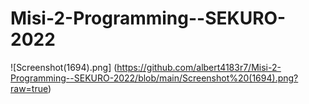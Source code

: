 # Misi-2-Programming--SEKURO-2022
![Screenshot(1694).png] (https://github.com/albert4183r7/Misi-2-Programming--SEKURO-2022/blob/main/Screenshot%20(1694).png?raw=true)
